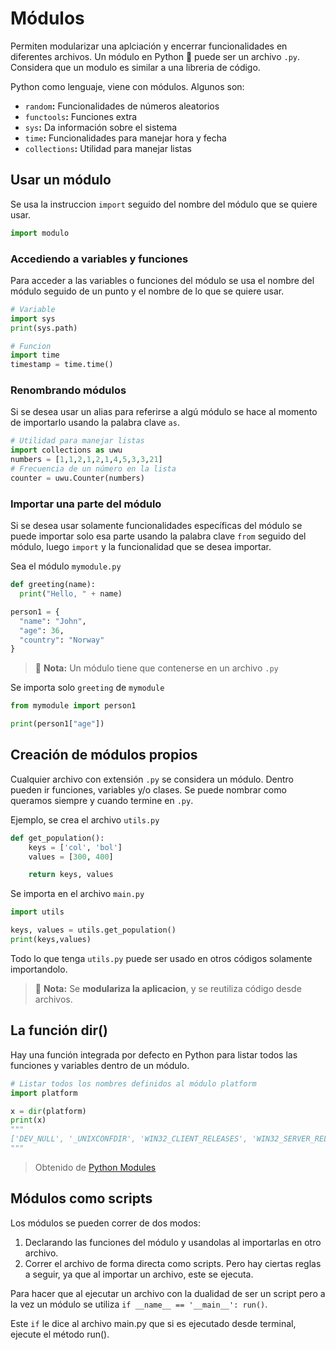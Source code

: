 # Módulos

Permiten modularizar una aplciación y encerrar funcionalidades en diferentes archivos. Un módulo en Python 🐍 puede ser un archivo `.py`. Considera que un modulo es similar a una libreria de código.

Python como lenguaje, viene con módulos. Algunos son:

- `random`**:** Funcionalidades de números aleatorios
- `functools`**:** Funciones extra
- `sys`**:** Da información sobre el sistema
- `time`**:** Funcionalidades para manejar hora y fecha
- `collections`**:** Utilidad para manejar listas

## Usar un módulo

Se usa la instruccion `import` seguido del nombre del módulo que se quiere usar.

```python
import modulo
```

### Accediendo a variables y funciones

Para acceder a las variables o funciones del módulo se usa el nombre del módulo seguido de un punto y el nombre de lo que se quiere usar.

```python
# Variable
import sys
print(sys.path)

# Funcion
import time
timestamp = time.time()
```

### Renombrando módulos

Si se desea usar un alias para referirse a algú módulo se hace al momento de importarlo usando la palabra clave `as`.

```python
# Utilidad para manejar listas
import collections as uwu
numbers = [1,1,2,1,2,1,4,5,3,3,21]
# Frecuencia de un número en la lista
counter = uwu.Counter(numbers)
```

### Importar una parte del módulo

Si se desea usar solamente funcionalidades específicas del módulo se puede importar solo esa parte usando la palabra clave `from` seguido del módulo, luego `import` y la  funcionalidad que se desea importar.

Sea el módulo `mymodule.py`

```python
def greeting(name):
  print("Hello, " + name)

person1 = {
  "name": "John",
  "age": 36,
  "country": "Norway"
}
```

> 📝 **Nota:** Un módulo tiene que contenerse en un archivo `.py`

Se importa solo `greeting` de `mymodule`

```python
from mymodule import person1

print(person1["age"])
```

## Creación de módulos propios

Cualquier archivo con extensión `.py` se considera un módulo. Dentro pueden ir funciones, variables y/o clases. Se puede nombrar como queramos siempre y cuando termine en `.py`.

Ejemplo, se crea el archivo `utils.py`

```python
def get_population():
    keys = ['col', 'bol']
    values = [300, 400]

    return keys, values

```

Se importa en el archivo `main.py`

```python
import utils

keys, values = utils.get_population()
print(keys,values)
```

Todo lo que tenga `utils.py` puede ser usado en otros códigos solamente importandolo.

> 📝 **Nota:** Se **modulariza la aplicacion**, y se reutiliza código desde archivos.

## La función dir()

Hay una función integrada por defecto en Python para listar todos las funciones y variables dentro de un módulo.

```python
# Listar todos los nombres definidos al módulo platform
import platform

x = dir(platform)
print(x)
"""
['DEV_NULL', '_UNIXCONFDIR', 'WIN32_CLIENT_RELEASES', 'WIN32_SERVER_RELEASES', '__builtins__', '__cached__', '__copyright__', '__doc__', '__file__', ...]
"""
```

> Obtenido de [Python Modules][1]

## Módulos como scripts

Los módulos se pueden correr de dos modos:

1. Declarando las funciones del módulo y usandolas al importarlas en otro archivo.
2. Correr el archivo de forma directa como scripts. Pero hay ciertas reglas a seguir, ya que al importar un archivo, este se ejecuta.

Para hacer que al ejecutar un archivo con la dualidad de ser un script pero a la vez un módulo se utiliza `if __name__ == '__main__': run()`.

Este `if` le dice al archivo main.py que si es ejecutado desde terminal, ejecute el método run().

<!-- Referencias -->

[1]: <https://www.w3schools.com/python/python_modules.asp> "Python Modules"
